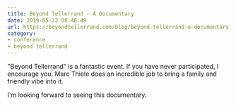 ```yaml
---
title: Beyond Tellerrand - A Documentary
date: 2019-05-22 08:46:49
url: https://beyondtellerrand.com/blog/beyond-tellerrand-a-documentary
category:
- conference
- beyond tellerrand
---
```

"Beyond Tellerrand" is a fantastic event. If you have never participated, I encourage you. Marc Thiele does an incredible job to bring a family and friendly vibe into it.

I'm looking forward to seeing this documentary.
